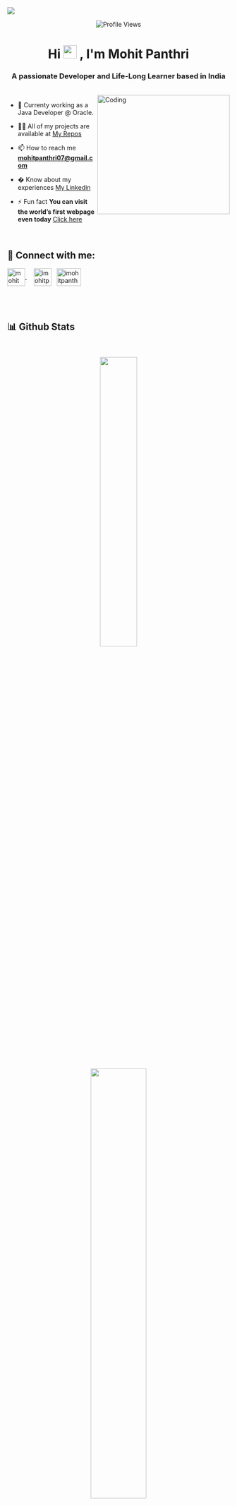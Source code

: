 <img align="center" src="https://user-images.githubusercontent.com/99413629/212354977-f1982553-e8c9-4fd8-8605-b06907901eec.gif">

<div align=center>
      
![Profile Views](https://komarev.com/ghpvc/?username=mohitpanthri&color=219ebc&style=flat)

</div>

<!-- <h1 align="center">Hi 👋, I'm Mohit Panthri</h1> -->

<div align="center"> 
<h1> Hi <img src="https://user-images.githubusercontent.com/99413629/212355689-3911cc66-da6d-4432-abfb-864fdaf544c3.gif" width="30"> , I'm Mohit Panthri </h1>
</div>

<h3 align="center">A passionate Developer and Life-Long Learner based in India</h3>
<br>

<img align="right" alt="Coding" height="270" width="300" src="https://user-images.githubusercontent.com/99413629/212356179-72d0d750-710a-4077-8c79-34b55d6eb954.gif">

- 💼 Currenty working as a Java Developer @ Oracle.

- 👨‍💻 All of my projects are available at [My Repos](https://github.com/mohitpanthri?tab=repositories)

- 📫 How to reach me **mohitpanthri07@gmail.com**

- � Know about my experiences [My Linkedin](https://www.linkedin.com/in/mohit-panthri-a36045210/)

- ⚡ Fun fact **You can visit the world’s first webpage even today** [Click here](http://info.cern.ch/hypertext/WWW/TheProject.html)

<br>

<h2 align="left"> 💬 <b>Connect with me:</b></h2>

<p align="left">
<a href="https://www.linkedin.com/in/mohit-panthri-a36045210/" target="blank"><img align="center" src="https://user-images.githubusercontent.com/99413629/212359457-7cec5290-c241-4959-90e4-2856d94eb57a.svg" alt="mohit panthri" height="40" width="40" />
</a>
&nbsp; &nbsp;
<a href="https://www.instagram.com/imohitpanthri" target="blank"><img align="center" src="https://user-images.githubusercontent.com/99413629/212359076-10c5cec2-4754-402c-bfc7-054ea0ec2dca.svg" alt="imohitpanthri" height="40" width="40" /></a>
&nbsp;     
<a href="https://twitter.com/imohitpanthri" target="blank"><img align="center" src="https://github.com/mohitpanthri/mohitpanthri/assets/99413629/378e6811-a28e-47e8-baa0-28a339958962" alt="imohitpanthri" height="40" width="55" /></a>

</p>

<br>

<br>

<h2 align="left"><b>📊 Github Stats</b></h2>
<br>

<p align="center">
      <img width="41%"
        src="https://github-readme-stats.vercel.app/api/top-langs/?username=mohitpanthri&layout=compact&theme=highcontrast"
      />
    </p>
    
<p align="center">
<img width="50%"
src="https://github-readme-streak-stats.herokuapp.com/?user=mohitpanthri&currStreakNum=2FD3EB&fire=pink&sideLabels=F00&theme=highcontrast&sideLabels=f77f00"
      />
<br><br>
</p>

<div align="center">

<h2 align="left"><b>🧑‍💻 Tech Stack</b></h2>
<br>

<img width="80px" src="https://github.com/mohitpanthri/mohitpanthri/assets/99413629/13fd39c1-87e3-4f18-8e3c-fdd1cbe69308)" />
&nbsp;
<img width="70px"  src="https://github.com/mohitpanthri/mohitpanthri/assets/99413629/5799bdbc-bf5a-4a97-ae8d-26fe446a6e01" />
&nbsp;
<img width="70px"  src="https://github.com/mohitpanthri/mohitpanthri/assets/99413629/22885a48-8b43-4a40-af66-92412e3fb34f" />
&nbsp;
<img width="70px"  src="https://github.com/mohitpanthri/mohitpanthri/assets/99413629/8a582639-e0b9-4f0f-ad7d-ba032546f184" />
&nbsp;
<img width="70px"  src="https://github.com/mohitpanthri/mohitpanthri/assets/99413629/62360093-3e9c-4cf0-85ad-90c5a9cbbf5b" />
&nbsp;
<img width="70px"  src="https://github.com/mohitpanthri/mohitpanthri/assets/99413629/825ac57b-c248-4523-b40c-1ea57eb69e91" />
&nbsp;
<img width="70px"  src="https://github.com/mohitpanthri/mohitpanthri/assets/99413629/d3cd1cb5-8fbe-4f79-b699-3afbe45cf642" />
&nbsp;
<img width="70px"  src="https://github.com/mohitpanthri/mohitpanthri/assets/99413629/c8c04f75-5375-4289-bb34-e37aee9b3859" />
&nbsp;
<img width="70px"  src="https://github.com/mohitpanthri/mohitpanthri/assets/99413629/df6bd6ee-d61e-4d65-8f74-9b1b4472790b" />

<h2></h2>
</div>


<br>

<p align="center">🎀 Contributions (<a href="https://guides.github.com/introduction/flow" title="GitHub flow">GitHub Flow</a>), 🔥 issues, and 🥮 feature requests are most welcome!</p>

<p align="center">💙 If you like my projects, Give them ⭐ and Share it with friends!</p>
</p>
<p align="center">Made with ❤️ by yours truly</p>

<br>

<div align="center">

[![Typing SVG](https://readme-typing-svg.herokuapp.com?font=arial&size=30&color=CBC0D3&background=1982C400&center=true&lines=%E2%9A%A1%EF%B8%8FStay+awesome!%E2%9A%A1%EF%B8%8F;%E2%9D%A4%EF%B8%8F+Have+a+nice+day+%E2%9D%A4%EF%B8%8F)](https://git.io/typing-svg)

</div>

<p align="center"> <img src="https://user-images.githubusercontent.com/99413629/212357396-fe1a483f-6269-43ea-bfe9-06099f7c0c87.svg" alt="wave svg" />
</p>
